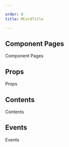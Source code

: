 ```yaml
---

order: 0
title: MCardTitle

---
```

 
## Component Pages
 
Component Pages
 
## Props
 
Props
 
## Contents
 
Contents
 
## Events
 
Events
 
